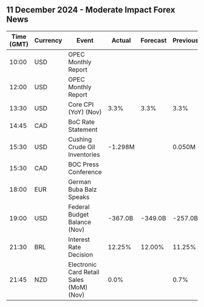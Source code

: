 ## 11 December 2024 - Moderate Impact Forex News

| Time (GMT) | Currency | Event | Actual | Forecast | Previous |
|------|----------|-------|--------|----------|----------|
| 10:00 | USD | OPEC Monthly Report |  |  |  |
| 12:00 | USD | OPEC Monthly Report |  |  |  |
| 13:30 | USD | Core CPI (YoY) (Nov) | 3.3% | 3.3% | 3.3% |
| 14:45 | CAD | BoC Rate Statement |  |  |  |
| 15:30 | USD | Cushing Crude Oil Inventories | -1.298M |  | 0.050M |
| 15:30 | CAD | BOC Press Conference |  |  |  |
| 18:00 | EUR | German Buba Balz Speaks |  |  |  |
| 19:00 | USD | Federal Budget Balance (Nov) | -367.0B | -349.0B | -257.0B |
| 21:30 | BRL | Interest Rate Decision | 12.25% | 12.00% | 11.25% |
| 21:45 | NZD | Electronic Card Retail Sales (MoM) (Nov) | 0.0% |  | 0.7% |
